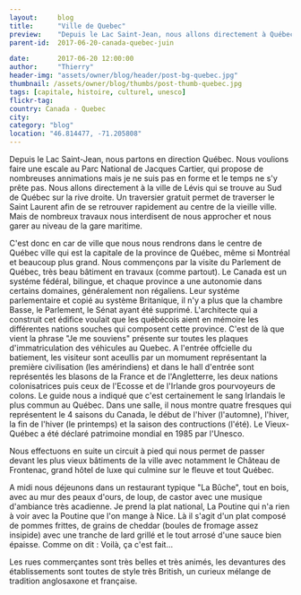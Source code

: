 ```yaml
---
layout:     blog
title:      "Ville de Quebec"
preview:    "Depuis le Lac Saint-Jean, nous allons directement à Québec. Nous voulions faire une escale au Parc National de Jacques Cartier, qui propose... "
parent-id:  2017-06-20-canada-quebec-juin

date:       2017-06-20 12:00:00
author:     "Thierry"
header-img: "assets/owner/blog/header/post-bg-quebec.jpg"
thumbnail: /assets/owner/blog/thumbs/post-thumb-quebec.jpg
tags: [capitale, histoire, culturel, unesco]
flickr-tag: 
country: Canada - Quebec
city: 
category: "blog"
location: "46.814477, -71.205808"
---
```


Depuis le Lac Saint-Jean, nous partons en direction Québec. Nous voulions faire une escale au Parc National de Jacques Cartier, qui propose de nombreuses annimations mais je ne suis pas en forme et le temps ne s'y prête pas. Nous allons directement à la ville de Lévis qui se trouve au Sud de Québec sur la rive droite. Un traversier gratuit permet de traverser le Saint Laurent afin de se retrouver rapidement au centre de la vieille ville. Mais de nombreux travaux nous interdisent de nous approcher et nous garer au niveau de la gare maritime. 

C'est donc en car de ville que nous nous rendrons dans le centre de Québec ville qui est la capitale de la province de Québec, même si Montréal et beaucoup plus grand. Nous commençons par la visite du Parlement de Québec, très beau bâtiment en travaux (comme partout). Le Canada est un systéme fédéral, bilingue, et chaque province a une autonomie dans certains domaines, généralement non régaliens. Leur systéme parlementaire et copié au système Britanique, il n'y a plus que la chambre Basse, le Parlement, le Sénat ayant été supprimé. L'architecte qui a construit cet édifice voulait que les québécois aient en mémoire les différentes nations souches qui composent cette province. C'est de là que vient la phrase "Je me souviens" présente sur toutes les plaques d'immatriculation des véhicules au Quebec. A l'entrée offcielle du batiement, les visiteur sont aceullis par un momument représentant la première civilisation (les amérindiens) et dans le hall d'entrée sont représentés les blasons de la France et de l'Angletterre, les deux nations colonisatrices puis ceux de l'Ecosse et de l'Irlande gros pourvoyeurs de colons. Le guide nous a indiqué que c'est certainement le sang Irlandais le plus commun au Québec. Dans une salle, il nous montre quatre fresques qui représentent le 4 saisons du Canada, le début de l'hiver (l'automne), l'hiver, la fin de l'hiver (le printemps) et la saison des contructions (l'été). Le Vieux-Québec a été déclaré patrimoine mondial en 1985 par l'Unesco.

Nous effectuons en suite un circuit à pied qui nous permet de passer devant les plus vieux bâtiments de la ville avec notamment le Château de Frontenac, grand hôtel de luxe qui culmine sur le fleuve et tout Québec.

A midi nous déjeunons dans un restaurant typique "La Bûche", tout en bois, avec au mur des peaux d'ours, de loup, de castor avec une musique d'ambiance très acadienne. Je prend la plat national, La Poutine qui n'a rien à voir avec la Poutine que l'on mange à Nice. Là il s'agit d'un plat composé de pommes frittes, de grains de cheddar (boules de fromage assez insipide) avec une tranche de lard grillé et le tout arrosé d'une sauce bien épaisse. Comme on dit : Voilà, ça c'est fait...

Les rues commerçantes sont très belles et très animés, les devantures des établissements sont toutes de style très British, un curieux mélange de tradition anglosaxone et française. 
